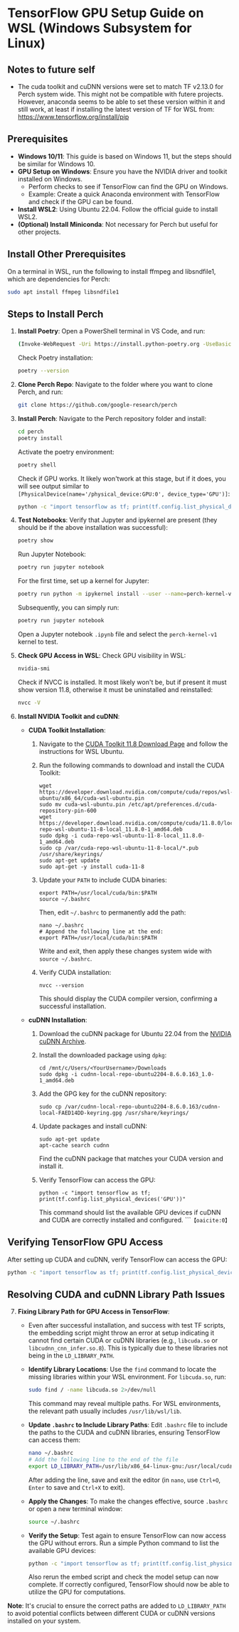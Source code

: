 
# TensorFlow GPU Setup Guide on WSL (Windows Subsystem for Linux)

## Notes to future self
- The cuda toolkit and cuDNN versions were set to match TF v2.13.0 for Perch system wide. This might not be compatible with futere projects. However, anaconda seems to be able to set these version within it and still work, at least if installing the latest version of TF for WSL from: https://www.tensorflow.org/install/pip

## Prerequisites
- **Windows 10/11**: This guide is based on Windows 11, but the steps should be similar for Windows 10.
- **GPU Setup on Windows**: Ensure you have the NVIDIA driver and toolkit installed on Windows.
    - Perform checks to see if TensorFlow can find the GPU on Windows. 
    - Example: Create a quick Anaconda environment with TensorFlow and check if the GPU can be found.
- **Install WSL2**: Using Ubuntu 22.04. Follow the official guide to install WSL2.
- **(Optional) Install Miniconda**: Not necessary for Perch but useful for other projects.

## Install Other Prerequisites
On a terminal in WSL, run the following to install ffmpeg and libsndfile1, which are dependencies for Perch:
```bash
sudo apt install ffmpeg libsndfile1
```

## Steps to Install Perch
1. **Install Poetry**:
    Open a PowerShell terminal in VS Code, and run:
    ```bash
    (Invoke-WebRequest -Uri https://install.python-poetry.org -UseBasicParsing).Content | python -
    ```
    Check Poetry installation:
    ```bash
    poetry --version
    ```

2. **Clone Perch Repo**:
    Navigate to the folder where you want to clone Perch, and run:
    ```bash
    git clone https://github.com/google-research/perch
    ```

3. **Install Perch**:
    Navigate to the Perch repository folder and install:
    ```bash
    cd perch
    poetry install
    ```
    Activate the poetry environment:
    ```bash
    poetry shell
    ```
    Check if GPU works. It likely won'twork at this stage, but if it does, you will see output similar to `[PhysicalDevice(name='/physical_device:GPU:0', device_type='GPU')]`:
    ```bash
    python -c "import tensorflow as tf; print(tf.config.list_physical_devices('GPU'))"
    ```

4. **Test Notebooks**:
    Verify that Jupyter and ipykernel are present (they should be if the above installation was successful):
    ```bash
    poetry show
    ```
    Run Jupyter Notebook:
    ```bash
    poetry run jupyter notebook
    ```
    For the first time, set up a kernel for Jupyter:
    ```bash
    poetry run python -m ipykernel install --user --name=perch-kernel-v1 --display-name="perch-kernel-v1"
    ```
    Subsequently, you can simply run:
    ```bash
    poetry run jupyter notebook
    ```
    Open a Jupyter notebook `.ipynb` file and select the `perch-kernel-v1` kernel to test.

5. **Check GPU Access in WSL**:
    Check GPU visibility in WSL:
    ```bash
    nvidia-smi
    ```
    Check if NVCC is installed. It most likely won't be, but if present it must show version 11.8, otherwise it must be uninstalled and reinstalled:
    ```bash
    nvcc -V
    ```

6. **Install NVIDIA Toolkit and cuDNN**:
    - **CUDA Toolkit Installation**:
        1. Navigate to the [CUDA Toolkit 11.8 Download Page](https://developer.nvidia.com/cuda-11-8-0-download-archive?target_os=Linux&target_arch=x86_64&Distribution=WSL-Ubuntu&target_version=2.0&target_type=deb_local) and follow the instructions for WSL Ubuntu.
        2. Run the following commands to download and install the CUDA Toolkit:
            ```
            wget https://developer.download.nvidia.com/compute/cuda/repos/wsl-ubuntu/x86_64/cuda-wsl-ubuntu.pin
            sudo mv cuda-wsl-ubuntu.pin /etc/apt/preferences.d/cuda-repository-pin-600
            wget https://developer.download.nvidia.com/compute/cuda/11.8.0/local_installers/cuda-repo-wsl-ubuntu-11-8-local_11.8.0-1_amd64.deb
            sudo dpkg -i cuda-repo-wsl-ubuntu-11-8-local_11.8.0-1_amd64.deb
            sudo cp /var/cuda-repo-wsl-ubuntu-11-8-local/*.pub /usr/share/keyrings/
            sudo apt-get update
            sudo apt-get -y install cuda-11-8
            ```
        3. Update your `PATH` to include CUDA binaries:
            ```
            export PATH=/usr/local/cuda/bin:$PATH
            source ~/.bashrc
            ```
           Then, edit `~/.bashrc` to permanently add the path:
            ```
            nano ~/.bashrc
            # Append the following line at the end:
            export PATH=/usr/local/cuda/bin:$PATH
            ```
           Write and exit, then apply these changes system wide with `source ~/.bashrc`.

        4. Verify CUDA installation:
            ```
            nvcc --version
            ```
           This should display the CUDA compiler version, confirming a successful installation.

    - **cuDNN Installation**:
        1. Download the cuDNN package for Ubuntu 22.04 from the [NVIDIA cuDNN Archive](https://developer.nvidia.com/rdp/cudnn-archive).
        2. Install the downloaded package using `dpkg`:
            ```
            cd /mnt/c/Users/<YourUsername>/Downloads
            sudo dpkg -i cudnn-local-repo-ubuntu2204-8.6.0.163_1.0-1_amd64.deb
            ```
        3. Add the GPG key for the cuDNN repository:
            ```
            sudo cp /var/cudnn-local-repo-ubuntu2204-8.6.0.163/cudnn-local-FAED14DD-keyring.gpg /usr/share/keyrings/
            ```
        4. Update packages and install cuDNN:
            ```
            sudo apt-get update
            apt-cache search cudnn
            ```
           Find the cuDNN package that matches your CUDA version and install it.

        5. Verify TensorFlow can access the GPU:
            ```
            python -c "import tensorflow as tf; print(tf.config.list_physical_devices('GPU'))"
            ```
           This command should list the available GPU devices if cuDNN and CUDA are correctly installed and configured.
``` &#8203;``【oaicite:0】``&#8203;


## Verifying TensorFlow GPU Access
After setting up CUDA and cuDNN, verify TensorFlow can access the GPU:
```bash
python -c "import tensorflow as tf; print(tf.config.list_physical_devices('GPU'))"
```

## Resolving CUDA and cuDNN Library Path Issues

7. **Fixing Library Path for GPU Access in TensorFlow**:
    - Even after successful installation, and success with test TF scripts, the embedding script might throw an error at setup indicating it cannot find certain CUDA or cuDNN libraries (e.g., `libcuda.so` or `libcudnn_cnn_infer.so.8`). This is typically due to these libraries not being in the `LD_LIBRARY_PATH`.
    
    - **Identify Library Locations**:
        Use the `find` command to locate the missing libraries within your WSL environment. For `libcuda.so`, run:
        ```bash
        sudo find / -name libcuda.so 2>/dev/null
        ```
        This command may reveal multiple paths. For WSL environments, the relevant path usually includes `/usr/lib/wsl/lib`.

    - **Update `.bashrc` to Include Library Paths**:
        Edit `.bashrc` file to include the paths to the CUDA and cuDNN libraries, ensuring TensorFlow can access them:
        ```bash
        nano ~/.bashrc
        # Add the following line to the end of the file
        export LD_LIBRARY_PATH=/usr/lib/x86_64-linux-gnu:/usr/local/cuda/lib64:/usr/local/cuda/extras/CUPTI/lib64:/usr/lib/wsl/lib:$LD_LIBRARY_PATH
        ```
        After adding the line, save and exit the editor (in `nano`, use `Ctrl+O`, `Enter` to save and `Ctrl+X` to exit).

    - **Apply the Changes**:
        To make the changes effective, source `.bashrc` or open a new terminal window:
        ```bash
        source ~/.bashrc
        ```

    - **Verify the Setup**:
        Test again to ensure TensorFlow can now access the GPU without errors. Run a simple Python command to list the available GPU devices:
        ```bash
        python -c "import tensorflow as tf; print(tf.config.list_physical_devices('GPU'))"
        ```
        Also rerun the embed script and check the model setup can now complete.
        If correctly configured, TensorFlow should now be able to utilize the GPU for computations.

**Note**: It's crucial to ensure the correct paths are added to `LD_LIBRARY_PATH` to avoid potential conflicts between different CUDA or cuDNN versions installed on your system.
